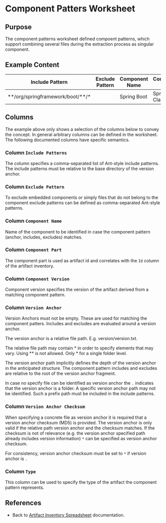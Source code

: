 # Component Patters Worksheet

## Purpose
The component patterns worksheet defined compoent patterns, which support combining several
files during the extraction process as singular component.

## Example Content

| Include Pattern | Exclude Pattern | Component Name | Component Part | Component Version | Version Anchor | Version Anchor Checksum |
| --- | --- | --- | --- | --- | --- | --- |
| &ast;&ast;/org/springframework/boot/&ast;&ast;/&ast; | | Spring Boot | Spring Boot Classes | 2.1.5.RELEASE | org/springframework/boot/loader/Launcher.class | 5d5e5685af96b1e74f35520d76375b01 |

## Columns
The example above only shows a selection of the columns below to convey the concept.
In general arbitrary columns can be defined in the worksheet. The following
documented columns have specific semantics.

### Column `Include Patterns`
The column specifies a comma-separated list of Ant-style include patterns. The include patterns must
be relative to the base directory of the version anchor.

### Column `Exclude Pattern`
To exclude embedded components or simply files that do not belong to the component exclude patterns can be defined as
comma-separated Ant-style patterns.

### Column `Component Name`
Name of the component to be identified in case the component pattern (anchor, includes, excludes) matches.

### Column `Component Part`
The component part is used as artifact id and correlates with the `Id` column of the artifact inventory.

### Column `Component Version`
Component version specifies the version of the artifact derived from a matching component pattern.

### Column `Version Anchor`
Version Anchors must not be empty. These are used for matching the component patters. Includes and excludes are 
evaluated around a version anchor.

The version anchor is a relative file path. E.g. version/version.txt.

The relative file path may contain &ast; in order to specify elements that may vary. Using &ast;&ast; is not allowed. 
Only * for a single folder level.

The version anchor path implicitly defines the depth of the version anchor in the anticipated structure. The component 
pattern includes and excludes are relative to the root of the version anchor fragment.

In case no specify file can be identified as version anchor the `.` indicates that the version anchor is a folder. 
A specific version anchor path may not be identified. Such a prefix path must be included in the include patterns.

### Column `Version Anchor Checksum`
When specifying a concrete file as version anchor it is required that a version anchor checksum (MD5) is provided.
The version anchor is only valid if the relative path version anchor and the checksum matches. If the checksum is not
of relevance (e.g. the version anchor specified path already includes version information) `*` can be specified as 
version anchor checksum.

For consistency, version anchor checksum must be set to `*` if version anchor is `.`

### Column `Type`
This column can be used to specify the type of the artifact the component pattern represents.

## References
* Back to [Artifact Inventory Spreadsheet](artifact-inventory-spreadsheet.md) documentation.